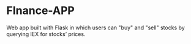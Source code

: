 # FInance-APP
Web app built with Flask in which users can "buy" and "sell" stocks by querying IEX for stocks’ prices.
